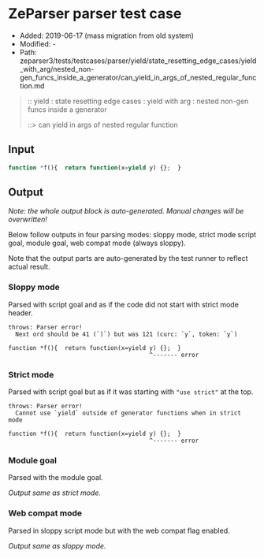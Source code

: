 # ZeParser parser test case

- Added: 2019-06-17 (mass migration from old system)
- Modified: -
- Path: zeparser3/tests/testcases/parser/yield/state_resetting_edge_cases/yield_with_arg/nested_non-gen_funcs_inside_a_generator/can_yield_in_args_of_nested_regular_function.md

> :: yield : state resetting edge cases : yield with arg : nested non-gen funcs inside a generator
>
> ::> can yield in args of nested regular function


## Input


`````js
function *f(){  return function(x=yield y) {};  }
`````

## Output

_Note: the whole output block is auto-generated. Manual changes will be overwritten!_

Below follow outputs in four parsing modes: sloppy mode, strict mode script goal, module goal, web compat mode (always sloppy).

Note that the output parts are auto-generated by the test runner to reflect actual result.

### Sloppy mode

Parsed with script goal and as if the code did not start with strict mode header.

`````
throws: Parser error!
  Next ord should be 41 (`)`) but was 121 (curc: `y`, token: `y`)

function *f(){  return function(x=yield y) {};  }
                                        ^------- error
`````

### Strict mode

Parsed with script goal but as if it was starting with `"use strict"` at the top.

`````
throws: Parser error!
  Cannot use `yield` outside of generator functions when in strict mode

function *f(){  return function(x=yield y) {};  }
                                        ^------- error
`````


### Module goal

Parsed with the module goal.

_Output same as strict mode._

### Web compat mode

Parsed in sloppy script mode but with the web compat flag enabled.

_Output same as sloppy mode._
